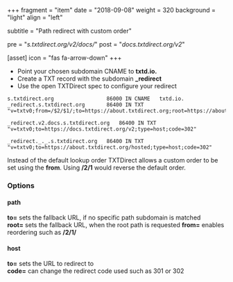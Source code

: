 +++
fragment = "item"
date = "2018-09-08"
weight = 320
background = "light"
align = "left"

subtitle = "Path redirect with custom order"

pre = "*s.txtdirect.org/v2/docs/*"
post = "*docs.txtdirect.org/v2*"

[asset]
  icon = "fas fa-arrow-down"
+++

* Point your chosen subdomain CNAME to **txtd.io.**
* Create a TXT record with the subdomain **_redirect**
* Use the open TXTDirect spec to configure your redirect

```text
s.txtdirect.org                 86000 IN CNAME   txtd.io.
_redirect.s.txtdirect.org       86400 IN TXT     "v=txtv0;from=/$2/$1/;to=https://about.txtdirect.org;root=https://about.txtdirect.org;type=path"

_redirect.v2.docs.s.txtdirect.org   86400 IN TXT     "v=txtv0;to=https://docs.txtdirect.org/v2;type=host;code=302"

_redirect._._.s.txtdirect.org   86400 IN TXT     "v=txtv0;to=https://about.txtdirect.org/hosted;type=host;code=302"
```

Instead of the default lookup order TXTDirect allows a custom order to be set using the **from**. Using **/$2/$1** would reverse the default order.

### Options
#### path
**to=** sets the fallback URL, if no specific path subdomain is matched  
**root=** sets the fallback URL, when the root path is requested
**from=** enables reordering such as **/$2/$1/**

#### host
**to=** sets the URL to redirect to  
**code=** can change the redirect code used such as 301 or 302
